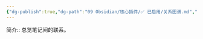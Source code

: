 ```yaml
---
{"dg-publish":true,"dg-path":"09 Obsidian/核心插件/✅ 已启用/关系图谱.md","permalink":"/09 Obsidian/核心插件/✅ 已启用/关系图谱/","noteIcon":"dg-note-icon","created":"2025-07-31","updated":"2025-07-31"}
---
```



简介:: 总览笔记间的联系。